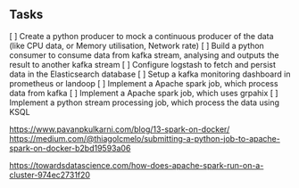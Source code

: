 ## Tasks
[ ] Create a python producer to mock a continuous producer of the data (like CPU data, or  Memory utilisation, Network rate)
[ ] Build a python consumer to consume data from kafka stream, analysing and outputs the result to another kafka stream
[ ] Configure logstash to fetch and persist data in the Elasticsearch database
[ ] Setup a kafka monitoring dashboard in prometheus or landoop
[ ] Implement a Apache spark job, which process data from kafka
[ ] Implement a Apache spark job, which uses grpahix
[ ] Implement a python stream processing job, which process the data using KSQL


https://www.pavanpkulkarni.com/blog/13-spark-on-docker/
https://medium.com/@thiagolcmelo/submitting-a-python-job-to-apache-spark-on-docker-b2bd19593a06

https://towardsdatascience.com/how-does-apache-spark-run-on-a-cluster-974ec2731f20
